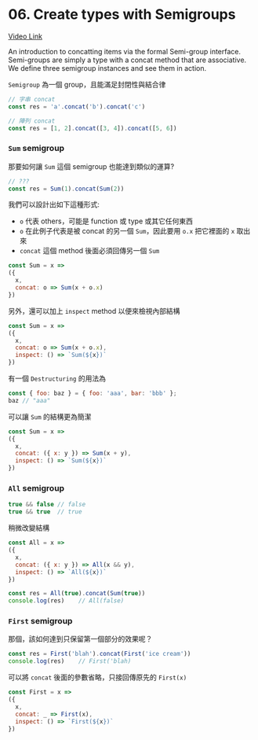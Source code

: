 # 06. Create types with Semigroups
[Video Link](https://egghead.io/lessons/javascript-combining-things-with-semigroups)

An introduction to concatting items via the formal Semi-group interface. Semi-groups are simply a type with a concat method that are associative. We define three semigroup instances and see them in action.

`Semigroup` 為一個 group，且能滿足封閉性與結合律

```Javascript
// 字串 concat
const res = 'a'.concat('b').concat('c')

// 陣列 concat
const res = [1, 2].concat([3, 4]).concat([5, 6])
```
### `Sum` semigroup
那要如何讓 `Sum` 這個 semigroup 也能達到類似的運算?

```Javascript
// ???
const res = Sum(1).concat(Sum(2))
```
我們可以設計出如下這種形式:
* `o` 代表 others，可能是 function 或 type 或其它任何東西
* `o` 在此例子代表是被 concat 的另一個 `Sum`，因此要用 `o.x` 把它裡面的 `x` 取出來
* `concat` 這個 method 後面必須回傳另一個 `Sum`
```Javascript
const Sum = x =>
({
  x,
  concat: o => Sum(x + o.x)
})
```
另外，還可以加上 `inspect` method 以便來檢視內部結構
```Javascript
const Sum = x =>
({
  x,
  concat: o => Sum(x + o.x),
  inspect: () => `Sum(${x})`
})
```
有一個 `Destructuring` 的用法為
```Javascript
const { foo: baz } = { foo: 'aaa', bar: 'bbb' };
baz	// "aaa"
```
可以讓 `Sum` 的結構更為簡潔
```Javascript
const Sum = x =>
({
  x,
  concat: ({ x: y }) => Sum(x + y),
  inspect: () => `Sum(${x})`
})
```

### `All` semigroup
```Javascript
true && false // false
true && true  // true
```
稍微改變結構
```Javascript
const All = x =>
({
  x,
  concat: ({ x: y }) => All(x && y),
  inspect: () => `All(${x})`
})

const res = All(true).concat(Sum(true))
console.log(res)	// All(false)
```

### `First` semigroup
那個，該如何達到只保留第一個部分的效果呢？
```Javascript
const res = First('blah').concat(First('ice cream'))
console.log(res)	// First('blah)
```
可以將 `concat` 後面的參數省略，只接回傳原先的 `First(x)`
```Javascript
const First = x =>
({
  x,
  concat: _ => First(x),
  inspect: () => `First(${x})`
})
```
